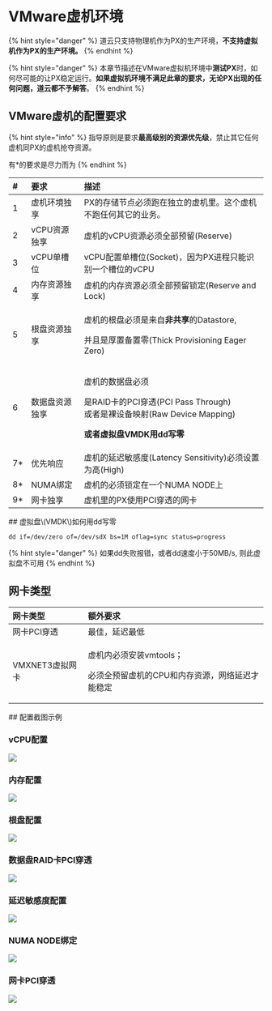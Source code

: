 # VMware虚机环境

{% hint style="danger" %}
道云只支持物理机作为PX的生产环境，**不支持虚拟机作为PX的生产环境。**
{% endhint %}

{% hint style="danger" %}
本章节描述在VMware虚拟机环境中**测试PX**时，如何尽可能的让PX稳定运行。**如果虚拟机环境不满足此章的要求，无论PX出现的任何问题，道云都不予解答**。
{% endhint %}

## VMware虚机的配置要求

{% hint style="info" %}
指导原则是要求**最高级别的资源优先级**，禁止其它任何虚机同PX的虚机抢夺资源。

有\*的要求是尽力而为
{% endhint %}

<table>
  <thead>
    <tr>
      <th style="text-align:left">#</th>
      <th style="text-align:left">&#x8981;&#x6C42;</th>
      <th style="text-align:left">&#x63CF;&#x8FF0;</th>
    </tr>
  </thead>
  <tbody>
    <tr>
      <td style="text-align:left">1</td>
      <td style="text-align:left">&#x865A;&#x673A;&#x73AF;&#x5883;&#x72EC;&#x4EAB;</td>
      <td style="text-align:left">PX&#x7684;&#x5B58;&#x50A8;&#x8282;&#x70B9;&#x5FC5;&#x987B;&#x8DD1;&#x5728;&#x72EC;&#x7ACB;&#x7684;&#x865A;&#x673A;&#x91CC;&#x3002;&#x8FD9;&#x4E2A;&#x865A;&#x673A;&#x4E0D;&#x8DD1;&#x4EFB;&#x4F55;&#x5176;&#x5B83;&#x7684;&#x4E1A;&#x52A1;&#x3002;</td>
    </tr>
    <tr>
      <td style="text-align:left">2</td>
      <td style="text-align:left">vCPU&#x8D44;&#x6E90;&#x72EC;&#x4EAB;</td>
      <td style="text-align:left">&#x865A;&#x673A;&#x7684;vCPU&#x8D44;&#x6E90;&#x5FC5;&#x987B;&#x5168;&#x90E8;&#x9884;&#x7559;(Reserve)</td>
    </tr>
    <tr>
      <td style="text-align:left">3</td>
      <td style="text-align:left">vCPU&#x5355;&#x69FD;&#x4F4D;</td>
      <td style="text-align:left">vCPU&#x914D;&#x7F6E;&#x5355;&#x69FD;&#x4F4D;(Socket)&#xFF0C;&#x56E0;&#x4E3A;PX&#x8FDB;&#x7A0B;&#x53EA;&#x80FD;&#x8BC6;&#x522B;&#x4E00;&#x4E2A;&#x69FD;&#x4F4D;&#x7684;vCPU</td>
    </tr>
    <tr>
      <td style="text-align:left">4</td>
      <td style="text-align:left">&#x5185;&#x5B58;&#x8D44;&#x6E90;&#x72EC;&#x4EAB;</td>
      <td style="text-align:left">&#x865A;&#x673A;&#x7684;&#x5185;&#x5B58;&#x8D44;&#x6E90;&#x5FC5;&#x987B;&#x5168;&#x90E8;&#x9884;&#x7559;&#x9501;&#x5B9A;(Reserve
        and Lock)</td>
    </tr>
    <tr>
      <td style="text-align:left">5</td>
      <td style="text-align:left">&#x6839;&#x76D8;&#x8D44;&#x6E90;&#x72EC;&#x4EAB;</td>
      <td style="text-align:left">
        <p>&#x865A;&#x673A;&#x7684;&#x6839;&#x76D8;&#x5FC5;&#x987B;&#x662F;&#x6765;&#x81EA;<b>&#x975E;&#x5171;&#x4EAB;</b>&#x7684;Datastore,</p>
        <p>&#x5E76;&#x4E14;&#x662F;&#x539A;&#x7F6E;&#x5907;&#x7F6E;&#x96F6;(Thick
          Provisioning Eager Zero)</p>
      </td>
    </tr>
    <tr>
      <td style="text-align:left">6</td>
      <td style="text-align:left">&#x6570;&#x636E;&#x76D8;&#x8D44;&#x6E90;&#x72EC;&#x4EAB;</td>
      <td style="text-align:left">
        <p>&#x865A;&#x673A;&#x7684;&#x6570;&#x636E;&#x76D8;&#x5FC5;&#x987B;</p>
        <p>&#x662F;RAID&#x5361;&#x7684;PCI&#x7A7F;&#x900F;(PCI Pass Through)
          <br />&#x6216;&#x8005;&#x662F;&#x88F8;&#x8BBE;&#x5907;&#x6620;&#x5C04;(Raw Device
          Mapping)</p>
        <p><b>&#x6216;&#x8005;&#x865A;&#x62DF;&#x76D8;VMDK&#x7528;dd&#x5199;&#x96F6;</b>
        </p>
      </td>
    </tr>
    <tr>
      <td style="text-align:left">7*</td>
      <td style="text-align:left">&#x4F18;&#x5148;&#x54CD;&#x5E94;</td>
      <td style="text-align:left">&#x865A;&#x673A;&#x7684;&#x5EF6;&#x8FDF;&#x654F;&#x611F;&#x5EA6;(Latency
        Sensitivity)&#x5FC5;&#x987B;&#x8BBE;&#x7F6E;&#x4E3A;&#x9AD8;(High)</td>
    </tr>
    <tr>
      <td style="text-align:left">8*</td>
      <td style="text-align:left">NUMA&#x7ED1;&#x5B9A;</td>
      <td style="text-align:left">&#x865A;&#x673A;&#x7684;&#x5FC5;&#x987B;&#x9501;&#x5B9A;&#x5728;&#x4E00;&#x4E2A;NUMA
        NODE&#x4E0A;</td>
    </tr>
    <tr>
      <td style="text-align:left">9*</td>
      <td style="text-align:left">&#x7F51;&#x5361;&#x72EC;&#x4EAB;</td>
      <td style="text-align:left">&#x865A;&#x673A;&#x91CC;&#x7684;PX&#x4F7F;&#x7528;PCI&#x7A7F;&#x900F;&#x7684;&#x7F51;&#x5361;</td>
    </tr>
  </tbody>
</table>## 虚拟盘\(VMDK\)如何用dd写零

```text
dd if=/dev/zero of=/dev/sdX bs=1M oflag=sync status=progress
```

{% hint style="danger" %}
如果dd失败报错，或者dd速度小于50MB/s, 则此虚拟盘不可用
{% endhint %}

## 网卡类型

<table>
  <thead>
    <tr>
      <th style="text-align:left">&#x7F51;&#x5361;&#x7C7B;&#x578B;</th>
      <th style="text-align:left">&#x989D;&#x5916;&#x8981;&#x6C42;</th>
    </tr>
  </thead>
  <tbody>
    <tr>
      <td style="text-align:left">&#x7F51;&#x5361;PCI&#x7A7F;&#x900F;</td>
      <td style="text-align:left">&#x6700;&#x4F73;&#xFF0C;&#x5EF6;&#x8FDF;&#x6700;&#x4F4E;</td>
    </tr>
    <tr>
      <td style="text-align:left">VMXNET3&#x865A;&#x62DF;&#x7F51;&#x5361;</td>
      <td style="text-align:left">
        <p>&#x865A;&#x673A;&#x5185;&#x5FC5;&#x987B;&#x5B89;&#x88C5;vmtools&#xFF1B;</p>
        <p>&#x5FC5;&#x987B;&#x5168;&#x9884;&#x7559;&#x865A;&#x673A;&#x7684;CPU&#x548C;&#x5185;&#x5B58;&#x8D44;&#x6E90;&#xFF0C;&#x7F51;&#x7EDC;&#x5EF6;&#x8FDF;&#x624D;&#x80FD;&#x7A33;&#x5B9A;</p>
      </td>
    </tr>
  </tbody>
</table>## 配置截图示例

### vCPU配置

![](../../.gitbook/assets/image%20%289%29.png)

### 内存配置

![](../../.gitbook/assets/image%20%2810%29.png)

### 根盘配置

![](../../.gitbook/assets/image%20%284%29.png)

### 数据盘RAID卡PCI穿透

![](../../.gitbook/assets/image%20%287%29.png)

### 延迟敏感度配置

![](../../.gitbook/assets/image%20%288%29.png)

### NUMA NODE绑定

![](../../.gitbook/assets/image.png)

### 网卡PCI穿透

![](../../.gitbook/assets/image%20%283%29.png)



